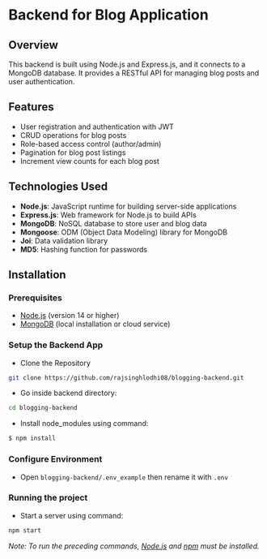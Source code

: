 # Backend for Blog Application

## Overview

This backend is built using Node.js and Express.js, and it connects to a MongoDB database. It provides a RESTful API for managing blog posts and user authentication.

## Features

- User registration and authentication with JWT
- CRUD operations for blog posts
- Role-based access control (author/admin)
- Pagination for blog post listings
- Increment view counts for each blog post

## Technologies Used

- **Node.js**: JavaScript runtime for building server-side applications
- **Express.js**: Web framework for Node.js to build APIs
- **MongoDB**: NoSQL database to store user and blog data
- **Mongoose**: ODM (Object Data Modeling) library for MongoDB
- **Joi**: Data validation library
- **MD5**: Hashing function for passwords

## Installation

### Prerequisites

- [Node.js](http://nodejs.org) (version 14 or higher)
- [MongoDB](https://www.mongodb.com/) (local installation or cloud service)

### Setup the Backend App
- Clone the Repository
```bash
git clone https://github.com/rajsinghlodhi08/blogging-backend.git

   ```
   - Go inside backend directory: 
   ```bash
   cd blogging-backend
   ```
   - Install node_modules using command: 
   ```bash
   $ npm install
   ```
   
   ### Configure Environment
   - Open `blogging-backend/.env_example` then rename it with `.env`

   ### Running the project
   - Start a server using command:
   ```bash 
   npm start
   ```
*Note: To run the preceding commands, [Node.js](http://nodejs.org) and [npm](https://npmjs.com) must be installed.*

